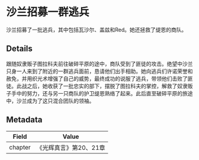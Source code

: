 # 沙兰招募一群逃兵
沙兰招募了一批逃兵，其中包括瓦沙尔、盖兹和Red。她还拯救了缇恩的商队。

## Details
跟随奴隶贩子图拉科夫前往破碎平原的途中，商队受到了匪徒的攻击。绝望中沙兰只身一人来到了附近的一群逃兵面前，恳请他们出手相助。她向逃兵们许诺荣誉和赦免，并用织光术增强了自己的威势，最终成功的说服了逃兵，带领他们击败了匪徒。此战之后，她收获了一批忠实的部下，摆脱了图拉科夫的掌控，解救了奴隶贩子手中的努力，还与另一只商队的护卫缇恩熟络了起来。此后直至破碎平原的旅途中，沙兰成为了这只混合团队的领袖。

## Metadata
| Field | Value |
| ----- | ----- |
| chapter | 《光辉真言》第20、21章 |
